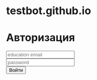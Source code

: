 # testbot.github.io
<body>
    
<link rel="stylesheet" href="форма.css">
<form action="#" method="post" target="_blank">
    <h1>Авторизация</h1>
          <input type="email" name="mail" placeholder="education email" id="email" required>
          <br>
          <input type="password" name="phone" placeholder="password" id="number" minlength="8" required>
    <div>
      <button type="submit">Войти</button>
      <p></p>
    </div>
  </form>
</body>



